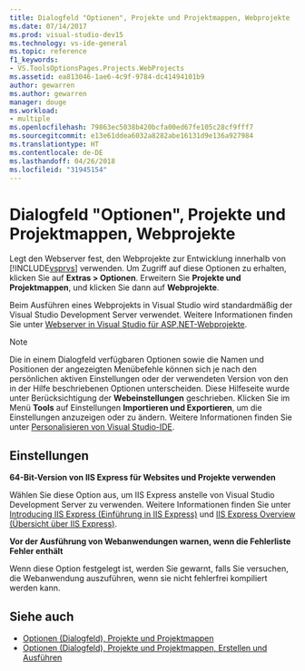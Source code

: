 ```yaml
---
title: Dialogfeld "Optionen", Projekte und Projektmappen, Webprojekte
ms.date: 07/14/2017
ms.prod: visual-studio-dev15
ms.technology: vs-ide-general
ms.topic: reference
f1_keywords:
- VS.ToolsOptionsPages.Projects.WebProjects
ms.assetid: ea813046-1ae6-4c9f-9784-dc41494101b9
author: gewarren
ms.author: gewarren
manager: douge
ms.workload:
- multiple
ms.openlocfilehash: 79863ec5038b420bcfa00ed67fe105c28cf9fff7
ms.sourcegitcommit: e13e61ddea6032a8282abe16131d9e136a927984
ms.translationtype: HT
ms.contentlocale: de-DE
ms.lasthandoff: 04/26/2018
ms.locfileid: "31945154"
---
```

# <a name="options-dialog-box-projects-and-solutions-web-projects"></a>Dialogfeld "Optionen", Projekte und Projektmappen, Webprojekte

Legt den Webserver fest, den Webprojekte zur Entwicklung innerhalb von [!INCLUDE[vsprvs](../../code-quality/includes/vsprvs_md.md)] verwenden. Um Zugriff auf diese Optionen zu erhalten, klicken Sie auf **Extras > Optionen**. Erweitern Sie **Projekte und Projektmappen**, und klicken Sie dann auf **Webprojekte**.

Beim Ausführen eines Webprojekts in Visual Studio wird standardmäßig der Visual Studio Development Server verwendet. Weitere Informationen finden Sie unter [Webserver in Visual Studio für ASP.NET-Webprojekte](http://msdn.microsoft.com/31d4f588-df59-4b7e-b9ea-e1f2dd204328).

> [!NOTE]
> Die in einem Dialogfeld verfügbaren Optionen sowie die Namen und Positionen der angezeigten Menübefehle können sich je nach den persönlichen aktiven Einstellungen oder der verwendeten Version von den in der Hilfe beschriebenen Optionen unterscheiden. Diese Hilfeseite wurde unter Berücksichtigung der **Webeinstellungen** geschrieben. Klicken Sie im Menü **Tools** auf Einstellungen **Importieren und Exportieren**, um die Einstellungen anzuzeigen oder zu ändern. Weitere Informationen finden Sie unter [Personalisieren von Visual Studio-IDE](../../ide/personalizing-the-visual-studio-ide.md).


## <a name="settings"></a>Einstellungen

**64-Bit-Version von IIS Express für Websites und Projekte verwenden**

Wählen Sie diese Option aus, um IIS Express anstelle von Visual Studio Development Server zu verwenden. Weitere Informationen finden Sie unter [Introducing IIS Express (Einführung in IIS Express)](http://go.microsoft.com/?linkid=9747914) und [IIS Express Overview (Übersicht über IIS Express)](http://go.microsoft.com/?linkid=9747915).

**Vor der Ausführung von Webanwendungen warnen, wenn die Fehlerliste Fehler enthält**

Wenn diese Option festgelegt ist, werden Sie gewarnt, falls Sie versuchen, die Webanwendung auszuführen, wenn sie nicht fehlerfrei kompiliert werden kann.

## <a name="see-also"></a>Siehe auch

- [Optionen (Dialogfeld), Projekte und Projektmappen](projects-and-solutions-options-dialog-box.md)
- [Optionen (Dialogfeld), Projekte und Projektmappen, Erstellen und Ausführen](options-dialog-box-projects-and-solutions-web-projects.md)